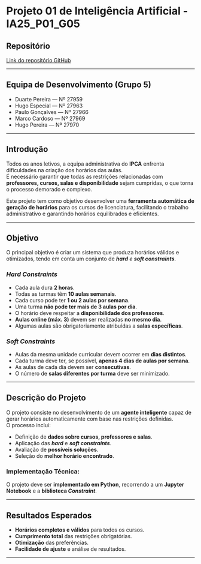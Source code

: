 # Projeto 01 de Inteligência Artificial - IA25_P01_G05

## Repositório
[Link do repositório GitHub](https://github.com/HugoSpecial/IA25_P01_G05)  

---

## Equipa de Desenvolvimento (Grupo 5)
- Duarte Pereira — Nº 27959
- Hugo Especial — Nº 27963
- Paulo Gonçalves — Nº 27966 
- Marco Cardoso — Nº 27969 
- Hugo Pereira — Nº 27970

---

## Introdução
Todos os anos letivos, a equipa administrativa do **IPCA** enfrenta dificuldades na criação dos horários das aulas.  
É necessário garantir que todas as restrições relacionadas com **professores, cursos, salas e disponibilidade** sejam cumpridas, o que torna o processo demorado e complexo.

Este projeto tem como objetivo desenvolver uma **ferramenta automática de geração de horários** para os cursos de licenciatura, facilitando o trabalho administrativo e garantindo horários equilibrados e eficientes.

---

## Objetivo
O principal objetivo é criar um sistema que produza horários válidos e otimizados, tendo em conta um conjunto de ***hard** e **soft constraints***.

### *Hard Constraints*
- Cada aula dura **2 horas**.  
- Todas as turmas têm **10 aulas semanais**.  
- Cada curso pode ter **1 ou 2 aulas por semana**.  
- Uma turma **não pode ter mais de 3 aulas por dia**.  
- O horário deve respeitar a **disponibilidade dos professores**.  
- **Aulas online (máx. 3)** devem ser realizadas **no mesmo dia**.  
- Algumas aulas são obrigatoriamente atribuídas a **salas específicas**.

### *Soft Constraints*
- Aulas da mesma unidade curricular devem ocorrer em **dias distintos**.  
- Cada turma deve ter, se possível, **apenas 4 dias de aulas por semana**.  
- As aulas de cada dia devem ser **consecutivas**.  
- O número de **salas diferentes por turma** deve ser minimizado.

---

## Descrição do Projeto
O projeto consiste no desenvolvimento de um **agente inteligente** capaz de gerar horários automaticamente com base nas restrições definidas.  
O processo inclui:
- Definição de **dados sobre cursos, professores e salas**.
- Aplicação das ***hard*** e ***soft constraints***.  
- Avaliação de **possíveis soluções**.  
- Seleção do **melhor horário encontrado**.

### Implementação Técnica:
O projeto deve ser **implementado em Python**, recorrendo a um **Jupyter Notebook** e a **biblioteca *Constraint***.

---

## Resultados Esperados
- **Horários completos e válidos** para todos os cursos.  
- **Cumprimento total** das restrições obrigatórias.  
- **Otimização** das preferências.
- **Facilidade de ajuste** e análise de resultados.

---
